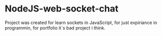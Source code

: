 # NodeJS-web-socket-chat
Project was created for learn sockets in JavaScript, for just expiriance in programmin, for portfolio it`s bad project i think.
